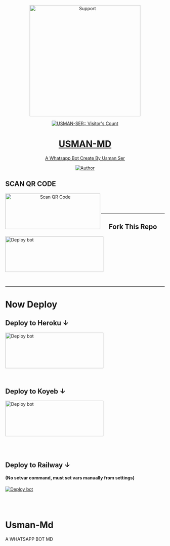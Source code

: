 </p>
<p align="center">
  <a href="https://chat.whatsapp.com/EaJOSnMrWHe1VZNaQ9LjGI">
    <img alt=Support height="350" src="https://telegra.ph/file/ddd8894ede314cfe9f391.jpg"> 
    </p>
    <p align="center"><img src="https://profile-counter.glitch.me/{USMAN-SER}/count.svg" alt="USMAN-SER:: Visitor's Count" /></p>
<h1 align="center">    USMAN-MD
</h1>
<p align="center"> 
  
<p align="center"> A Whatsapp Bot Create By Usman Ser 
 
  </a>
</p>
<p align="center">
<a href="https://github.com/USMAN-SER"><img title="Author" src="https://img.shields.io/badge/USMAN_MD-WHATSAPP_BOT-black?style=for-the-badge&logo=github"></a>
<p/>

## SCAN QR CODE
<div align="center">
   
<a href="https://usman-md-qr.vercel.app/"><img align="left" src="https://i.imgur.com/dzPTA6u.png" alt="Scan QR Code" height="112" width="300" /></a><br>

<div>
<br>

---
  
## Fork This Repo
<div align="left">
  
<a href="https://github.com/USMAN-SER/USMAN-MD/fork" target="blank"><img align="center" src="https://i.imgur.com/cxaSEWe.png" alt="Deploy bot" height="112" width="310" /></a>
  <div>
<br>

---

# Now Deploy

## Deploy to Heroku ↓


<a href="https://dashboard.heroku.com/new?template=https://github.com/USMAN-SER/USMAN-MD" target="blank"><img align="center" src="https://i.imgur.com/6rs61MY.png" alt="Deploy bot" height="112" width="310" /></a>
  <div>
<br>

## Deploy to Koyeb ↓

<a href="koyeb.com" target="blank"><img align="center" src="https://i.imgur.com/PNoLtFq.png" alt="Deploy bot" height="112" width="310" /></a>
  <div>
<br>
<div>
  <br>


## Deploy to Railway ↓
#### (No setvar command, must set vars manually from settings)
<a href="https://railway.app/template/Mt-g4a" target="blank"><img align="center" src="https://railway.app/button.svg" alt="Deploy bot" height="" width="" /></a>
  <div>
<br>
<div>
  <br>

# Usman-Md
A WHATSAPP BOT MD
